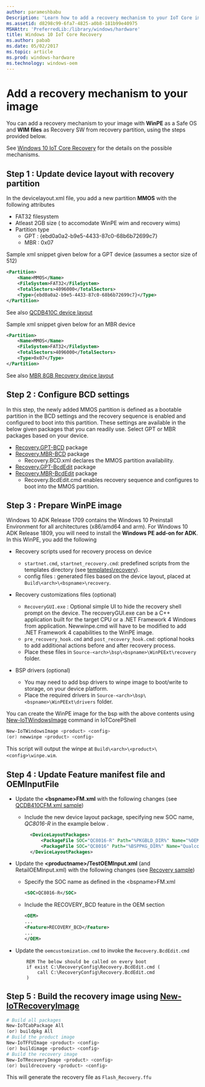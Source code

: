 ```yaml
---
author: parameshbabu
Description: 'Learn how to add a recovery mechanism to your IoT Core image.'
ms.assetid: d8298c99-6fa7-4825-a0b8-181b99e40975
MSHAttr: 'PreferredLib:/library/windows/hardware'
title: Windows 10 IoT Core Recovery
ms.author: pabab
ms.date: 05/02/2017
ms.topic: article
ms.prod: windows-hardware
ms.technology: windows-oem
---
```


# Add a recovery mechanism to your image

You can add a recovery mechanism to your image with **WinPE** as a Safe OS and **WIM files** as Recovery SW from recovery partition, using the steps provided below.

See [Windows 10 IoT Core Recovery](recovery.md) for the details on the possible mechanisms.

## Step 1 : Update device layout with recovery partition

In the devicelayout.xml file, you add a new partition **MMOS** with the following attributes
- FAT32 filesystem
- Atleast 2GB size ( to accomodate WinPE wim and recovery wims)
- Partition type 
    - GPT : {ebd0a0a2-b9e5-4433-87c0-68b6b72699c7}
    - MBR : 0x07

Sample xml snippet given below for a GPT device (assumes a sector size of 512)

```xml
<Partition>
    <Name>MMOS</Name>
    <FileSystem>FAT32</FileSystem>
    <TotalSectors>4096000</TotalSectors>
    <Type>{ebd0a0a2-b9e5-4433-87c0-68b6b72699c7}</Type>
</Partition>
```
See also [QCDB410C device layout](https://github.com/ms-iot/iot-adk-addonkit/tree/master/Workspace/Source-arm/BSP/QCDB410C/Packages/QCDB410C.DeviceLayout-R/DeviceLayout.xml)

Sample xml snippet given below for an MBR device

``` xml
<Partition>
    <Name>MMOS</Name>
    <FileSystem>FAT32</FileSystem>
    <TotalSectors>4096000</TotalSectors>
    <Type>0x07</Type>
</Partition>
```
See also [MBR 8GB Recovery device layout](https://github.com/ms-iot/iot-adk-addonkit/tree/master/Workspace/Common/Packages/DeviceLayout.MBR8GB-R/DeviceLayout.xml)

## Step 2 : Configure BCD settings
In this step, the newly added MMOS partition is defined as a bootable partition in the BCD settings and the recovery sequence is enabled and configured to boot into this partition. These settings are available in the below given packages that you can readily use. Select GPT or MBR packages based on your device.

- [Recovery.GPT-BCD](https://github.com/ms-iot/iot-adk-addonkit/tree/master/Workspace/Common/Packages/Recovery.GPT-BCD) package
- [Recovery.MBR-BCD](https://github.com/ms-iot/iot-adk-addonkit/tree/master/Workspace/Common/Packages/Recovery.MBR-BCD) package
    - Recovery.BCD.xml declares the MMOS partition availability.
- [Recovery.GPT-BcdEdit](https://github.com/ms-iot/iot-adk-addonkit/tree/master/Workspace/Common/Packages/Recovery.GPT-BcdEdit) package
- [Recovery.MBR-BcdEdit](https://github.com/ms-iot/iot-adk-addonkit/tree/master/Workspace/Common/Packages/Recovery.MBR-BcdEdit) package
    - Recovery.BcdEdit.cmd enables recovery sequence and configures to boot into the MMOS partition.

## Step 3 : Prepare WinPE image 
Windows 10 ADK Release 1709 contains the Windows 10 Preinstall Environment for all architectures (x86/amd64 and arm). For Windows 10 ADK Release 1809, you will need to install the **Windows PE add-on for ADK**.
In this WinPE, you add the following

- Recovery scripts used for recovery process on device
    - `startnet.cmd`, `startnet_recovery.cmd`: predefined scripts from the templates directory (see [templates\recovery](https://github.com/ms-iot/iot-adk-addonkit/tree/master/Workspace/Templates/recovery)).
    - config files : generated files based on the device layout, placed at `Build\<arch>\<bspname>\recovery`.
- Recovery customizations files (optional)
    - `RecoveryGUI.exe` : Optional simple UI to hide the recovery shell prompt on the device. The recoveryGUI.exe can be a C++ application built for the target CPU or a .NET Framework 4 Windows from application. Newwinpe.cmd will have to be modified to add .NET Framework 4 capabilities to the WinPE image.
    - `pre_recovery_hook.cmd` and `post_recovery_hook.cmd`: optional hooks to add additional actions before and after recovery process. 
    - Place these files in `Source-<arch>\bsp\<bspname>\WinPEExt\recovery` folder.

- BSP drivers (optional)
    - You may need to add bsp drivers to winpe image to boot/write to storage, on your device platform.
    - Place the required drivers in `Source-<arch>\bsp\<bspname>\WinPEExt\drivers` folder.

You can create the WinPE image for the bsp with the above contents using [New-IoTWindowsImage](https://github.com/ms-iot/iot-adk-addonkit/tree/master/Tools/IoTCoreImaging/Docs/New-IoTWindowsImage.md) command in IoTCorePShell
``` powershell
New-IoTWindowsImage <product> <config>
(or) newwinpe <product> <config>
```
This script will output the winpe at  `Build\<arch>\<product>\<config>\winpe.wim`.


## Step 4 : Update Feature manifest file and OEMInputFile
- Update the **\<bspname\>FM.xml** with the following changes (see [QCDB410CFM.xml sample](https://github.com/ms-iot/iot-adk-addonkit/tree/master/Workspace/Source-arm/BSP/QCDB410C/Packages/QCDB410CFM.xml))

    - Include the new device layout package, specifying new SOC name, *QC8016-R* in the example below .
    
      ``` xml
        <DeviceLayoutPackages>
            <PackageFile SOC="QC8016-R" Path="%PKGBLD_DIR%" Name="%OEM_NAME%.QCDB410C.DeviceLayout-R.cab" />
            <PackageFile SOC="QC8016" Path="%BSPPKG_DIR%" Name="Qualcomm.QC8916.DeviceLayout.cab" />
        </DeviceLayoutPackages>    
        ```

- Update the **\<productname\>/TestOEMInput.xml** (and RetailOEMInput.xml) with the following changes (see [Recovery sample](https://github.com/ms-iot/iot-adk-addonkit/tree/master/Workspace/Source-arm/Products/RecoverySample/TestOEMInput.xml))

    - Specify the SOC name as defined in the \<bspname\>FM.xml

        ``` xml
        <SOC>QC8016-R</SOC>
        ```

    - Include the RECOVERY_BCD feature in the OEM section

        ``` xml
        <OEM>
        ...
        <Feature>RECOVERY_BCD</Feature>
        ...
        </OEM>
        ```

- Update the `oemcustomization.cmd` to invoke the `Recovery.BcdEdit.cmd`

    ```
        REM The below should be called on every boot
        if exist C:\RecoveryConfig\Recovery.BcdEdit.cmd (
            call C:\RecoveryConfig\Recovery.BcdEdit.cmd
        )
    ```

## Step 5 : Build the recovery image using [New-IoTRecoveryImage](https://github.com/ms-iot/iot-adk-addonkit/blob/master/Tools/IoTCoreImaging/Docs/New-IoTRecoveryImage.md)

``` powershell
# Build all packages
New-IoTCabPackage All
(or) buildpkg All
# Build the product image
New-IoTFFUImage <product> <config>
(or) buildimage <product> <config>
# Build the recovery image
New-IoTRecoveryImage <product> <config>
(or) buildrecovery <product> <config>
```

This will generate the recovery file as `Flash_Recovery.ffu`
